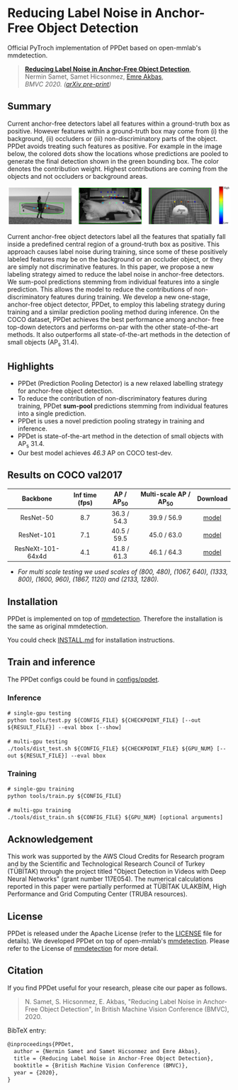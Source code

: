 # Reducing Label Noise in Anchor-Free Object Detection

Official PyTroch implementation of PPDet based on open-mmlab's mmdetection.

> [**Reducing Label Noise in Anchor-Free Object Detection**](https://arxiv.org/abs/2008.01167),            
> Nermin Samet, Samet Hicsonmez, [Emre Akbas](http://user.ceng.metu.edu.tr/~emre/),        
> *BMVC 2020. ([arXiv pre-print](https://arxiv.org/abs/2008.01167))*        

## Summary
Current anchor-free detectors label all features within a ground-truth box as positive. However features within a ground-truth box may come from (i) the background, (ii) occluders or (iii) non-discriminatory parts of the object. PPDet avoids treating such features as positive. For example in the image below, the colored dots show the locations whose predictions are pooled to generate the final detection shown in the green bounding box. The color denotes the contribution weight. Highest contributions are coming from the objects and not occluders or background areas.

<img src="demo/ppdet.png" width="600">

Current anchor-free object detectors label all the features that spatially fall inside a predefined central region of a ground-truth box as positive. This approach causes label noise during training, since some of these positively labeled features may be on the background or an occluder object, or they are simply not discriminative features. In this paper, we propose a new labeling strategy aimed to reduce the label noise in anchor-free detectors. We sum-pool predictions stemming from individual features into a single prediction. This allows the model to reduce the contributions of non-discriminatory features during training. We develop a new one-stage, anchor-free object detector, PPDet, to employ this labeling strategy during training and a similar prediction pooling method during inference. On the COCO dataset, PPDet achieves the best performance among anchor- free top-down detectors and performs on-par with the other state-of-the-art methods. It also outperforms all state-of-the-art methods in the detection of small objects (AP<sub>s</sub> 31.4).

## Highlights
- PPDet (Prediction Pooling Detector) is a new relaxed labelling strategy for anchor-free object detection.
- To reduce the contribution of non-discriminatory features during training, PPDet **sum-pool** predictions stemming from individual features into a single prediction.
- PPDet is uses a novel prediction pooling strategy in training and inference.
- PPDet is state-of-the-art method in the detection of small objects with AP<sub>s</sub> 31.4.
- Our best model achieves *46.3* AP on COCO test-dev.

## Results on COCO val2017
| Backbone  | Inf time (fps) | AP / AP<sub>50</sub> | Multi-scale AP / AP<sub>50</sub>| Download |
|:---------:|:---------------:|:------:|:------:|:--------:|
| ResNet-50  | 8.7           | 36.3 / 54.3   | 39.9 / 56.9  | [model](https://drive.google.com/file/d/1z29WWEyF3_fcUYNZ4sluP_sRd95dJATL/view?usp=sharing) |
| ResNet-101 |      7.1          | 40.5 / 59.5   | 45.0 / 63.0   | [model](https://drive.google.com/file/d/1a2K4rUE7S9Bck2vqK7KENVq0cB1qI2Dv/view?usp=sharing) |
| ResNeXt-101-64x4d |   4.1      | 41.8 / 61.3   | 46.1 /  64.3  | [model](https://drive.google.com/file/d/1a58emT4Gw2ORdcF0MPVLJbx6JrkmJmxM/view?usp=sharing) |


- *For multi scale testing we used scales of (800, 480), (1067, 640), (1333, 800), (1600, 960), (1867, 1120) and (2133, 1280).*

## Installation
PPDet is implemented on top of [mmdetection](https://github.com/open-mmlab/mmdetection). Therefore the installation is the same as original mmdetection.

You could check [INSTALL.md](INSTALL.md) for installation instructions.


## Train and inference
The PPDet configs could be found in [configs/ppdet](configs/ppdet).

### Inference
    # single-gpu testing
    python tools/test.py ${CONFIG_FILE} ${CHECKPOINT_FILE} [--out ${RESULT_FILE}] --eval bbox [--show]

    # multi-gpu testing
    ./tools/dist_test.sh ${CONFIG_FILE} ${CHECKPOINT_FILE} ${GPU_NUM} [--out ${RESULT_FILE}] --eval bbox

### Training
    # single-gpu training
    python tools/train.py ${CONFIG_FILE}

    # multi-gpu training
    ./tools/dist_train.sh ${CONFIG_FILE} ${GPU_NUM} [optional arguments]

## Acknowledgement

This work was supported by the AWS Cloud Credits for Research program and by the Scientific and Technological Research Council of Turkey (TÜBİTAK) through the project titled "Object Detection in Videos with Deep Neural Networks" (grant number 117E054). The numerical calculations reported in this paper were partially performed at TÜBİTAK ULAKBİM,  High Performance and Grid Computing Center (TRUBA resources).

## License

PPDet is released under the Apache License (refer to the [LICENSE](LICENSE) file for details). We developed PPDet on top of open-mmlab's [mmdetection](https://github.com/open-mmlab/mmdetection). Please refer to the License of [mmdetection](https://github.com/open-mmlab/mmdetection) for more detail.

## Citation

If you find PPDet useful for your research, please cite our paper as follows.

> N. Samet, S. Hicsonmez, E. Akbas, "Reducing Label Noise in Anchor-Free Object Detection",
> In British Machine Vision Conference (BMVC), 2020.

BibTeX entry:
```
@inproceedings{PPDet,
  author = {Nermin Samet and Samet Hicsonmez and Emre Akbas},
  title = {Reducing Label Noise in Anchor-Free Object Detection},
  booktitle = {British Machine Vision Conference (BMVC)},
  year = {2020},
}
```
